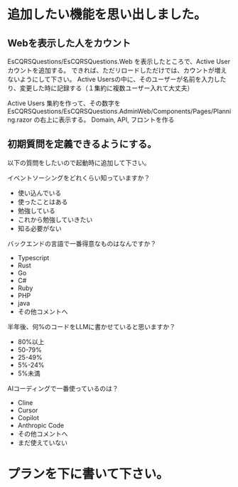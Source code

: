 # 追加したい機能を思い出しました。

## Webを表示した人をカウント
EsCQRSQuestions/EsCQRSQuestions.Web を表示したところで、Active User カウントを追加する。
できれば、ただリロードしただけでは、カウントが増えないようにして下さい。
Active Usersの中に、そのユーザーが名前を入力したり、変更した時に記録する（１集約に複数ユーザー入れて大丈夫）

Active Users 集約を作って、その数字を EsCQRSQuestions/EsCQRSQuestions.AdminWeb/Components/Pages/Planning.razor の右上に表示する。
Domain, API, フロントを作る


## 初期質問を定義できるようにする。
以下の質問をしたいので起動時に追加して下さい。

イベントソーシングをどれくらい知っていますか？
- 使い込んでいる
- 使ったことはある
- 勉強している
- これから勉強していきたい
- 知る必要がない

バックエンドの言語で一番得意なものはなんですか？
- Typescript
- Rust
- Go
- C#
- Ruby
- PHP
- java
- その他コメントへ

半年後、何%のコードをLLMに書かせていると思いますか？
- 80%以上
- 50-79%
- 25-49%
- 5%-24%
- 5%未満

AIコーディングで一番使っているのは？
- Cline
- Cursor
- Copilot
- Anthropic Code
- その他コメントへ
- まだ使えていない

# プランを下に書いて下さい。

